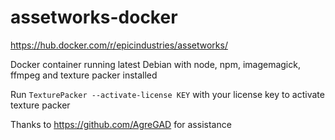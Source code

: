 # assetworks-docker

https://hub.docker.com/r/epicindustries/assetworks/

Docker container running latest Debian with node, npm, imagemagick, ffmpeg and texture packer installed

Run `TexturePacker --activate-license KEY` with your license key to activate texture packer

Thanks to https://github.com/AgreGAD for assistance